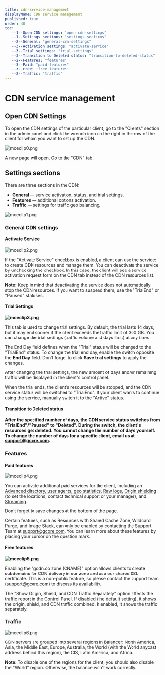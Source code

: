 ```yaml
---
title: cdn-service-management
displayName: CDN service management
published: true
order: 40
toc:
   --1--Open CDN settings: "open-cdn-settings"
   --1--Settings sections: "settings-sections"
   --2--General: "general-cdn-settings"
   --3--Activation settings: "activate-service"
   --3--Trial settings: "trial-settings"
   --3--Transition to Deleted status: "transition-to-deleted-status"
   --2--Features: "features"
   --3--Paid: "paid-features"
   --3--Free: "free-features"
   --2--Traffic: "traffic"
---
```


# CDN service management

Open CDN Settings
-----------------

To open the CDN settings of the particular client, go to the "Clients" section in the admin panel and click the wrench icon on the right in the row of the client for whom you want to set up the CDN.

<img src="https://reseller.support.gcore.com/hc/article_attachments/12763930468497" alt="mceclip0.png">

A new page will open. Go to the "CDN" tab.

Settings sections
-----------------

There are three sections in the CDN:

*   **General** — service activation, status, and trial settings.
*   **Features** — additional options activation.
*   **Traffic** — settings for traffic geo balancing.

<img src="https://reseller.support.gcore.com/hc/article_attachments/12763980917905" alt="mceclip1.png">

### General CDN settings

#### **Activate Service**

<img src="https://reseller.support.gcore.com/hc/article_attachments/12763992814993" alt="mceclip2.png">

If the "Activate Service" checkbox is enabled, a client can use the service: to create CDN resources and manage them. You can deactivate the service by unchecking the checkbox. In this case, the client will see a service activation request form on the CDN tab instead of the CDN resources list.

**Note:** Keep in mind that deactivating the service does not automatically stop the CDN resources. If you want to suspend them, use the "TrialEnd" or "Paused" statuses.

#### **Trial Settings**

**<img src="https://reseller.support.gcore.com/hc/article_attachments/12764114983953" alt="mceclip3.png">**

This tab is used to change trial settings. By default, the trial lasts 14 days, but it may end sooner if the client exceeds the traffic limit of 300 GB. You can change the trial settings (traffic volume and days limit) at any time.

The End Day field defines when the "Trial" status will be changed to the "TrialEnd" status. To change the trial end day, enable the switch opposite the **End Day** field. Don’t forget to click **Save trial settings** to apply the changes.

After changing the trial settings, the new amount of days and/or remaining traffic will be displayed in the client's control panel.

When the trial ends, the client's resources will be stopped, and the CDN service status will be switched to "TrialEnd". If your client wants to continue using the service, manually switch it to the "Active" status.

#### **Transition to Deleted status**

**After the specified number of days, the CDN service status switches from "TrialEnd"/"Paused" to "Deleted". During the switch, the client's resources get deleted. You cannot change the number of days yourself. To change the number of days for a specific client, email us at [support@gcore.com](mailto:support@gcore.com).**

### Features

#### **Paid features**

<img src="https://reseller.support.gcore.com/hc/article_attachments/12764215632273" alt="mceclip4.png">

You can activate additional paid services for the client, including an [Advanced directory, user agents, geo statistics](https://www.gcore.com/support/articles/115004917425/), [Raw logs](https://www.gcore.com/support/articles/115000511685/), [Origin shielding](https://www.gcore.com/support/articles/214080309/) (to set the locations, contact technical support or your manager), and [Streaming](https://www.gcore.com/support/articles/115002080125/).

Don’t forget to save changes at the bottom of the page.

Certain features, such as Resources with Shared Cache Zone, Wildcard Purge, and Image Stack, can only be enabled by contacting the Support Team at [support@gcore.com](support@gcore.com). You can learn more about these features by placing your cursor on the question mark.

#### **Free features**

**<img src="https://reseller.support.gcore.com/hc/article_attachments/12764221754513" alt="mceclip5.png">**

Enabling the "gcdn.co zone (CNAME)" option allows clients to create subdomains for CDN delivery in our zone and use our shared SSL certificate. This is a non-public feature, so please contact the support team ([support@gcore.com](support@gcore.com)) to discuss its availability.

The "Show Origin, Shield, and CDN Traffic Separately" option affects the traffic report in the Control Panel. If disabled (the default setting), it shows the origin, shield, and CDN traffic combined. If enabled, it shows the traffic separately.

### Traffic

<img src="https://reseller.support.gcore.com/hc/article_attachments/12764368565777" alt="mceclip6.png">

CDN servers are grouped into several regions in [Balancer:](https://www.gcore.com/support/articles/360000194885/) North America, Asia, the Middle East, Europe, Australia, the World (with the World anycast address behind this region), the CIS, Latin America, and Africa.

**Note**: To disable one of the regions for the client, you should also disable the "World" region. Otherwise, the balance won't work correctly.